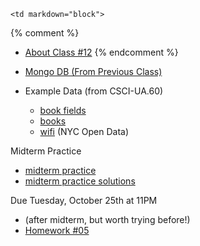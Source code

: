 	<td markdown="block">

{% comment %}
* [About Class #12](slides/12/meta.html)
{% endcomment %}

* [Mongo DB (From Previous Class)](slides/11/mongo.html)
* Example Data (from CSCI-UA.60)
	* [book fields](resources/data/books_fields.txt)
	* [books](resources/data/books.csv)
	* [wifi](resources/data/wifi3.json) (NYC Open Data)


</td>
	<td markdown="block">
<!--
* Chapter 
* Chapter 
-->
</td>
	<td markdown="block">

Midterm Practice

* [midterm practice](resources/handouts/midterm_1/midterm_1_practice.pdf)
* [midterm practice solutions](resources/handouts/midterm_1/midterm_1_practice_solutions.pdf)

Due Tuesday, October 25th at 11PM

* (after midterm, but worth trying before!)
* [Homework #05](homework/05.html)
</td>
